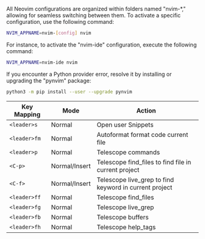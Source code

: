 All Neovim configurations are organized within folders named "nvim-\*," allowing for seamless switching between them.
To activate a specific configuration, use the following command:

```bash
NVIM_APPNAME=nvim-[config] nvim
```

For instance, to activate the "nvim-ide" configuration, execute the following command:

```bash
NVIM_APPNAME=nvim-ide nvim
```

If you encounter a Python provider error, resolve it by installing or upgrading the "pynvim" package:

```bash
python3 -m pip install --user --upgrade pynvim
```

| Key Mapping  | Mode          | Action                                                 |
| ------------ | ------------- | ------------------------------------------------------ |
| `<leader>s`  | Normal        | Open user Snippets                                     |
| `<leader>fm` | Normal        | Autoformat format code current file                    |
| `<leader>p`  | Normal        | Telescope commands                                     |
| `<C-p>`      | Normal/Insert | Telescope find_files to find file in current project   |
| `<C-f>`      | Normal/Insert | Telescope live_grep to find keyword in current project |
| `<leader>ff` | Normal        | Telescope find_files                                   |
| `<leader>fg` | Normal        | Telescope live_grep                                    |
| `<leader>fb` | Normal        | Telescope buffers                                      |
| `<leader>fh` | Normal        | Telescope help_tags                                    |
